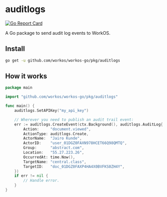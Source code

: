 # auditlogs

[![Go Report Card](https://img.shields.io/badge/dev-reference-007d9c?logo=go&logoColor=white&style=flat)](https://pkg.go.dev/github.com/workos/workos-go/pkg/auditlogs)

A Go package to send audit log events to WorkOS.

## Install

```sh
go get -u github.com/workos/workos-go/pkg/auditlogs
```

## How it works

```go
package main

import "github.com/workos/workos-go/pkg/auditlogs"

func main() {
    auditlogs.SetAPIKey("my_api_key")

    // Wherever you need to publish an audit trail event:
    err := auditlogs.CreateEvent(ctx.Background(), auditlogs.AuditLog{
        Action:     "document.viewed",
        ActionType: auditlogs.Create,
        ActorName:  "Jairo Kunde",
        ActorID:    "user_01DGZ0FAXN978HCET66Q98QMTQ",
        Group:      "abstract.com",
        Location:   "55.27.223.26",
        OccurredAt: time.Now(),
        TargetName: "central.class",
        TargetID:   "doc_01DGZ0FAXP4HA4X0BVFKS0ZH4Y",
    })
    if err != nil {
        // Handle error.
    }
}
```
